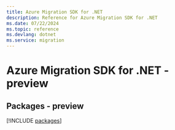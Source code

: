 ```yaml
---
title: Azure Migration SDK for .NET
description: Reference for Azure Migration SDK for .NET
ms.date: 07/22/2024
ms.topic: reference
ms.devlang: dotnet
ms.service: migration
---
```

# Azure Migration SDK for .NET - preview
## Packages - preview
[!INCLUDE [packages](migration-index.md)]